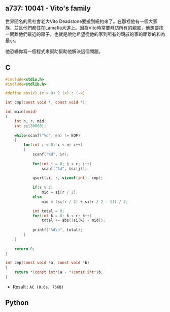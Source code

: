 ## a737: 10041 - Vito's family
世界聞名的黑社會老大Vito Deadstone要搬到紐約來了。在那裡他有一個大家族，並且他們都住在Lamafia大道上。因為Vito時常要拜訪所有的親戚，他想要找一間離他們最近的房子，也就是說他希望從他的家到所有的親戚的家的距離的和為最小。

他恐嚇你寫一個程式來幫助幫助他解決這個問題。

## C
```C
#include<stdio.h>
#include<stdlib.h>

#define abs(x) (x > 0) ? (x) : (-x)

int cmp(const void *, const void *);

int main(void)
{
	int n, r, mid;
	int si[30000];
	
	while(scanf("%d", &n) != EOF)
	{
		for(int i = 0; i < n; i++)
		{
			scanf("%d", &r);
			
			for(int j = 0; j < r; j++)
				scanf("%d", &si[j]);
			
			qsort(si, r, sizeof(int), cmp);
			
			if(r % 2)
				mid = si[r / 2];
			else
				mid = (si[r / 2] + si[r / 2 - 1]) / 2; 

			int total = 0;
			for(int k = 0; k < r; k++)
				total += abs((si[k] - mid));
			
			printf("%d\n", total);
		}		
	}
	
	return 0;
}

int cmp(const void *a, const void *b)
{
    return *(const int*)a - *(const int*)b;
}
```
 * Result : `AC (0.6s, 76KB)`

## Python

